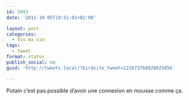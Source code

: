 ```yaml
---
id: 5993
date: '2011-10-05T19:51:01+02:00'

layout: post
categories:
  - Vis ma vie
tags:
  - tweet
format: status
publish_social: no
guid: 'http://tweets.local/?birdsite_tweet=121673768920825856'

---
```


Putain c’est pas possible d’avoir une connexion en mousse comme ça.